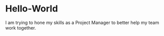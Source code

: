 # Hello-World

I am trying to hone my skills as a Project Manager to better help my team work together. 
